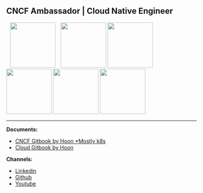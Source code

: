 ## CNCF Ambassador  |  Cloud Native Engineer

<p align="left">
<img src="https://images.credly.com/size/680x680/images/faa0c895-889a-4ef0-a2fb-516e0abe9c97/image.png"                     style="margin-left:10px;margin-right:10px;" width="120">
<img src="https://www.cncf.io/wp-content/uploads/2024/03/kubestronaut-stacked-color.png"                                    width="120">
<img src="https://images.credly.com/size/680x680/images/8b8ed108-e77d-4396-ac59-2504583b9d54/cka_from_cncfsite__281_29.png" width="120">
<img src="https://images.credly.com/size/680x680/images/f88d800c-5261-45c6-9515-0458e31c3e16/ckad_from_cncfsite.png"        width="120">
<img src="https://training.linuxfoundation.org/wp-content/uploads/2020/07/kubernetes-security-specialist-logo-300x285.png"  width="120">
<img src="https://images.credly.com/size/680x680/images/f352403a-abe2-45a4-ab5d-33ff92d35ffb/cisco_ccie_datacenter.png"     width="120">
</p>

***
**Documents:** 
  - [CNCF Gitbook by Hoon *Mostly k8s](https://sysnet4admin.gitbook.io/cncf) 
  - [Cloud Gitbook by Hoon](https://sysnet4admin.gitbook.io/cloud)
  
**Channels:**
  - [Linkedin](https://www.linkedin.com/in/hoonjo/)
  - [Github](https://github.com/sysnet4admin)
  - [Youtube](https://www.youtube.com/HoonJo) 
